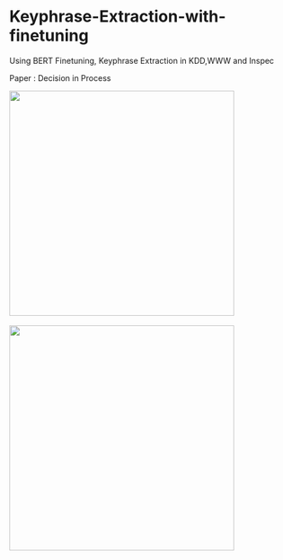 # Keyphrase-Extraction-with-finetuning
Using BERT Finetuning, Keyphrase Extraction in KDD,WWW and Inspec

Paper : Decision in Process

<div>
  <img height="400" src="https://user-images.githubusercontent.com/42796949/81039197-4be15380-8ee3-11ea-9349-70b031882659.png">
  <br><br>
  <img height="400" src="https://user-images.githubusercontent.com/42796949/81039200-4c79ea00-8ee3-11ea-8d88-8e28750b8f74.png">
</div>
  
